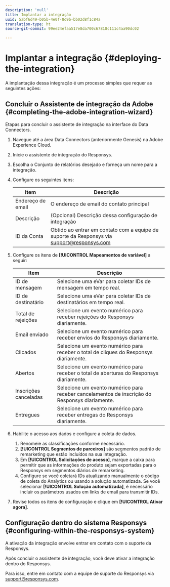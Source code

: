 ```yaml
---
description: 'null'
title: Implantar a integração
uuid: 5abf6d49-b05b-4e0f-8d9b-bb02d8f1c84a
translation-type: ht
source-git-commit: 99ee24efaa517e8da700c67818c111c4aa90dc02

---
```



# Implantar a integração {#deploying-the-integration}

A implantação dessa integração é um processo simples que requer as seguintes ações:

## Concluir o Assistente de integração da Adobe {#completing-the-adobe-integration-wizard}

Etapas para concluir o assistente de integração na interface do Data Connectors.

1. Navegue até a área Data Connectors (anteriormente Genesis) na Adobe Experience Cloud.
1. Inicie o assistente de integração do Responsys.
1. Escolha o Conjunto de relatórios desejado e forneça um nome para a integração.
1. Configure os seguintes itens:

   | Item | Descrição |
   |---|---|
   | Endereço de email | O endereço de email do contato principal |
   | Descrição | (Opcional) Descrição dessa configuração de integração |
   | ID da Conta | Obtido ao entrar em contato com a equipe de suporte da Responsys via support@responsys.com |

1. Configure os itens de **[!UICONTROL Mapeamentos de variável]** a seguir:

   | Item | Descrição |
   |---|---|
   | ID de mensagem | Selecione uma eVar para coletar IDs de mensagem em tempo real. |
   | ID de destinatário | Selecione uma eVar para coletar IDs de destinatários em tempo real. |
   | Total de rejeições | Selecione um evento numérico para receber rejeições do Responsys diariamente. |
   | Email enviado | Selecione um evento numérico para receber envios do Responsys diariamente. |
   | Clicados | Selecione um evento numérico para receber o total de cliques do Responsys diariamente. |
   | Abertos | Selecione um evento numérico para receber o total de aberturas do Responsys diariamente. |
   | Inscrições canceladas | Selecione um evento numérico para receber cancelamentos de inscrição do Responsys diariamente. |
   | Entregues | Selecione um evento numérico para receber entregas do Responsys diariamente. |

1. Habilite o acesso aos dados e configure a coleta de dados.
   1. Renomeie as classificações conforme necessário.
   1. **[!UICONTROL Segmentos de parceiros]** são segmentos padrão de remarketing que estão incluídos na sua integração.
   1. Em **[!UICONTROL Solicitações de acesso]**, marque a caixa para permitir que as informações do produto sejam exportadas para o Responsys em segmentos diários de remarketing.
   1. Configure se você coletará IDs atualizando manualmente o código de coleta do Analytics ou usando a solução automatizada. Se você selecionar **[!UICONTROL Solução automatizada]**, é necessário incluir os parâmetros usados em links de email para transmitir IDs.
1. Revise todos os itens de configuração e clique em **[!UICONTROL Ativar agora]**.

## Configuração dentro do sistema Responsys {#configuring-within-the-responsys-system}

A ativação da integração envolve entrar em contato com o suporte da Responsys.

Após concluir o assistente de integração, você deve ativar a integração dentro do Responsys.

Para isso, entre em contato com a equipe de suporte do Responsys via support@responsys.com.
